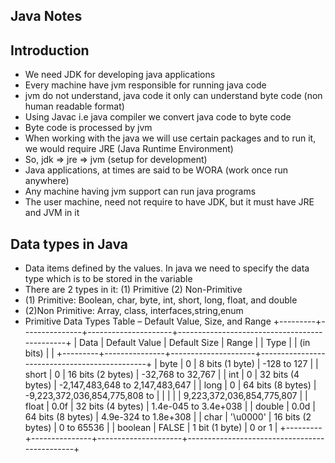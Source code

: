 ## Java Notes

## Introduction

- We need JDK for developing java applications
- Every machine have jvm responsible for running java code
- jvm do not understand, java code it only can understand byte code (non human readable format)
- Using Javac i.e java compiler we convert java code to byte code
- Byte code is processed by jvm
- When working with the java we will use certain packages and to run it, we would require JRE (Java Runtime Environment)
- So, jdk => jre => jvm (setup for development)
- Java applications, at times are said to be WORA (work once run anywhere)
- Any machine having jvm support can run java programs
- The user machine, need not require to have JDK, but it must have JRE and JVM in it

## Data types in Java

- Data items defined by the values. In java we need to specify the data type which is to be stored in the variable
- There are 2 types in it: (1) Primitive  (2) Non-Primitive
- (1) Primitive: Boolean, char, byte, int, short, long, float, and double
- (2)Non Primitive: Array, class, interfaces,string,enum
- Primitive Data Types Table – Default Value, Size, and Range
+---------+---------------+---------------------+----------------------------------------------+
| Data    | Default Value | Default Size        | Range                                        |
| Type    |               | (in bits)           |                                              |
+---------+---------------+---------------------+----------------------------------------------+
| byte    | 0             | 8 bits (1 byte)     | -128 to 127                                  |
| short   | 0             | 16 bits (2 bytes)   | -32,768 to 32,767                            |
| int     | 0             | 32 bits (4 bytes)   | -2,147,483,648 to 2,147,483,647              |
| long    | 0             | 64 bits (8 bytes)   | -9,223,372,036,854,775,808 to                 |
|         |               |                     | 9,223,372,036,854,775,807                    |
| float   | 0.0f          | 32 bits (4 bytes)   | 1.4e-045 to 3.4e+038                         |
| double  | 0.0d          | 64 bits (8 bytes)   | 4.9e-324 to 1.8e+308                        |
| char    | '\u0000'      | 16 bits (2 bytes)   | 0 to 65536                                  |
| boolean | FALSE         | 1 bit (1 byte)      | 0 or 1                                       |
+---------+---------------+---------------------+----------------------------------------------+

